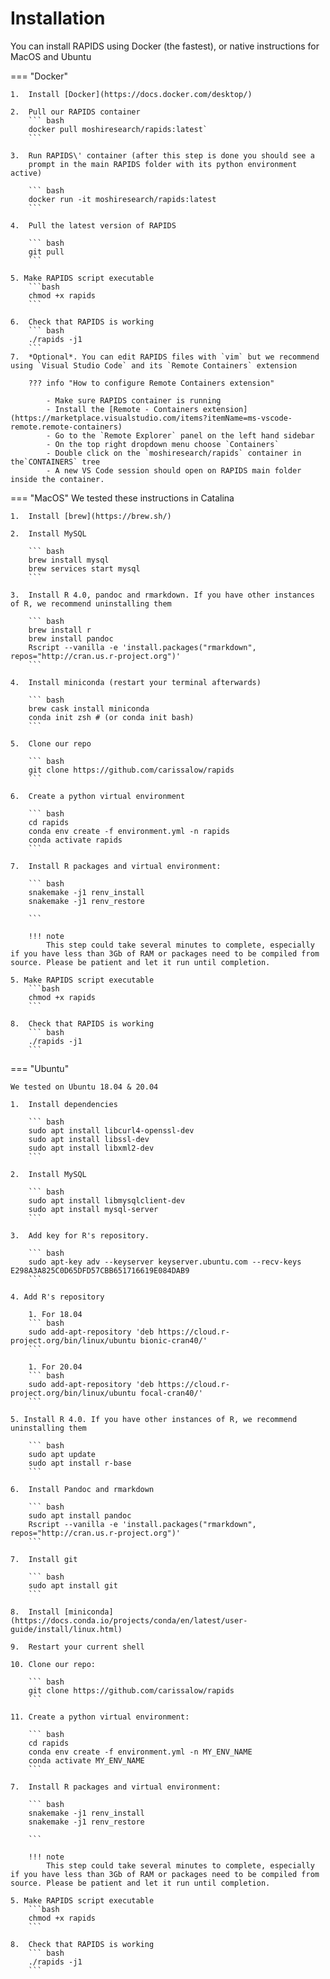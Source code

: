 # Installation 

You can install RAPIDS using Docker (the fastest), or native instructions for MacOS and Ubuntu

=== "Docker"
    
    1.  Install [Docker](https://docs.docker.com/desktop/)

    2.  Pull our RAPIDS container
        ``` bash
        docker pull moshiresearch/rapids:latest`
        ```

    3.  Run RAPIDS\' container (after this step is done you should see a
        prompt in the main RAPIDS folder with its python environment active)

        ``` bash
        docker run -it moshiresearch/rapids:latest
        ```

    4.  Pull the latest version of RAPIDS

        ``` bash
        git pull
        ```
    
    5. Make RAPIDS script executable
        ```bash
        chmod +x rapids
        ```
    
    6.  Check that RAPIDS is working
        ``` bash
        ./rapids -j1
        ```
    7.  *Optional*. You can edit RAPIDS files with `vim` but we recommend using `Visual Studio Code` and its `Remote Containers` extension

        ??? info "How to configure Remote Containers extension"

            - Make sure RAPIDS container is running
            - Install the [Remote - Containers extension](https://marketplace.visualstudio.com/items?itemName=ms-vscode-remote.remote-containers)
            - Go to the `Remote Explorer` panel on the left hand sidebar
            - On the top right dropdown menu choose `Containers`
            - Double click on the `moshiresearch/rapids` container in the`CONTAINERS` tree
            - A new VS Code session should open on RAPIDS main folder inside the container.

=== "MacOS"
    We tested these instructions in Catalina

    1.  Install [brew](https://brew.sh/)

    2.  Install MySQL

        ``` bash
        brew install mysql
        brew services start mysql
        ```

    3.  Install R 4.0, pandoc and rmarkdown. If you have other instances of R, we recommend uninstalling them

        ``` bash
        brew install r
        brew install pandoc
        Rscript --vanilla -e 'install.packages("rmarkdown", repos="http://cran.us.r-project.org")'
        ```

    4.  Install miniconda (restart your terminal afterwards)

        ``` bash
        brew cask install miniconda
        conda init zsh # (or conda init bash)
        ```

    5.  Clone our repo

        ``` bash
        git clone https://github.com/carissalow/rapids
        ```

    6.  Create a python virtual environment

        ``` bash
        cd rapids
        conda env create -f environment.yml -n rapids
        conda activate rapids
        ```

    7.  Install R packages and virtual environment:

        ``` bash
        snakemake -j1 renv_install
        snakemake -j1 renv_restore
           
        ```

        !!! note
            This step could take several minutes to complete, especially if you have less than 3Gb of RAM or packages need to be compiled from source. Please be patient and let it run until completion.
    
    5. Make RAPIDS script executable
        ```bash
        chmod +x rapids
        ```

    8.  Check that RAPIDS is working
        ``` bash
        ./rapids -j1
        ```

=== "Ubuntu"

    We tested on Ubuntu 18.04 & 20.04

    1.  Install dependencies

        ``` bash
        sudo apt install libcurl4-openssl-dev
        sudo apt install libssl-dev
        sudo apt install libxml2-dev
        ```

    2.  Install MySQL

        ``` bash
        sudo apt install libmysqlclient-dev
        sudo apt install mysql-server
        ```

    3.  Add key for R's repository.

        ``` bash
        sudo apt-key adv --keyserver keyserver.ubuntu.com --recv-keys E298A3A825C0D65DFD57CBB651716619E084DAB9
        ```

    4. Add R's repository

        1. For 18.04    
        ``` bash
        sudo add-apt-repository 'deb https://cloud.r-project.org/bin/linux/ubuntu bionic-cran40/'
        ```

        1. For 20.04
        ``` bash
        sudo add-apt-repository 'deb https://cloud.r-project.org/bin/linux/ubuntu focal-cran40/'
        ```

    5. Install R 4.0. If you have other instances of R, we recommend uninstalling them

        ``` bash
        sudo apt update
        sudo apt install r-base
        ```

    6.  Install Pandoc and rmarkdown

        ``` bash
        sudo apt install pandoc
        Rscript --vanilla -e 'install.packages("rmarkdown", repos="http://cran.us.r-project.org")'
        ```

    7.  Install git

        ``` bash
        sudo apt install git
        ```

    8.  Install [miniconda](https://docs.conda.io/projects/conda/en/latest/user-guide/install/linux.html)

    9.  Restart your current shell

    10. Clone our repo:

        ``` bash
        git clone https://github.com/carissalow/rapids
        ```

    11. Create a python virtual environment:

        ``` bash
        cd rapids
        conda env create -f environment.yml -n MY_ENV_NAME
        conda activate MY_ENV_NAME
        ```

    7.  Install R packages and virtual environment:

        ``` bash
        snakemake -j1 renv_install
        snakemake -j1 renv_restore
           
        ```

        !!! note
            This step could take several minutes to complete, especially if you have less than 3Gb of RAM or packages need to be compiled from source. Please be patient and let it run until completion.

    5. Make RAPIDS script executable
        ```bash
        chmod +x rapids
        ```

    8.  Check that RAPIDS is working
        ``` bash
        ./rapids -j1
        ```
